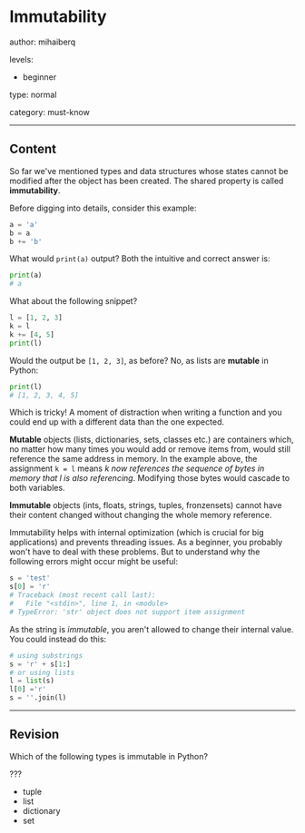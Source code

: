 # Immutability
author: mihaiberq

levels:

  - beginner

type: normal

category: must-know

---
## Content

So far we've mentioned types and data structures whose states cannot be modified after the object has been created. The shared property is called **immutability**.

Before digging into details, consider this example:
```python
a = 'a'
b = a
b += 'b'
```
What would `print(a)` output? Both the intuitive and correct answer is:
```python
print(a)
# a
```
What about the following snippet?
```python
l = [1, 2, 3]
k = l
k += [4, 5]
print(l)
```
Would the output be `[1, 2, 3]`, as before? No, as lists are **mutable** in Python:
```python
print(l)
# [1, 2, 3, 4, 5]
```
Which is tricky! A moment of distraction when writing a function and you could end up with a different data than the one expected.

**Mutable** objects (lists, dictionaries, sets, classes etc.) are containers which, no matter how many times you would add or remove items from, would still reference the same address in memory. In the example above, the assignment `k = l` means *k now references the sequence of bytes in memory that l is also referencing*. Modifying those bytes would cascade to both variables.

**Immutable** objects (ints, floats, strings, tuples, fronzensets) cannot have their content changed without changing the whole memory reference.

Immutability helps with internal optimization (which is crucial for big applications) and prevents threading issues. As a beginner, you probably won't have to deal with these problems. But to understand why the following errors might occur might be useful:
```python
s = 'test'
s[0] = 'r'
# Traceback (most recent call last):
#   File "<stdin>", line 1, in <module>
# TypeError: 'str' object does not support item assignment
```
As the string is *immutable*, you aren't allowed to change their internal value. You could instead do this:
```python
# using substrings
s = 'r' + s[1:]
# or using lists
l = list(s)
l[0] ='r'
s = ''.join(l)
```

---
## Revision

Which of the following types is immutable in Python?

???
* tuple
* list
* dictionary
* set
